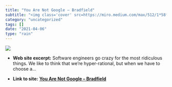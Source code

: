 ```yaml
---
title: "You Are Not Google – Bradfield"
subtitle: "<img class='cover' src=https://miro.medium.com/max/512/1*58fByP3ysdAKFlbH_KAWRQ.jpeg>"
category: "uncategorized"
tags: []
date: "2021-04-06"
type: "rain"
---
```

<img class="cover" src=https://miro.medium.com/max/512/1*58fByP3ysdAKFlbH_KAWRQ.jpeg>



* **Web site excerpt:** Software engineers go crazy for the most ridiculous things. We like to think that we’re hyper-rational, but when we have to choose a…

* **Link to site:** **[You Are Not Google – Bradfield](https://blog.bradfieldcs.com/you-are-not-google-84912cf44afb)**